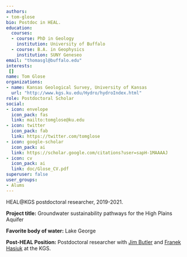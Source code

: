 ```yaml
---
authors:
- tom-glose
bio: Postdoc in HEAL.
education:
  courses:
  - course: PhD in Geology
    institution: University of Buffalo
  - course: B.A. in Geophysics
    institution: SUNY Geneseo
email: "thomasgl@buffalo.edu"
interests:
 []
name: Tom Glose
organizations:
- name: Kansas Geological Survey, University of Kansas
  url: "http://www.kgs.ku.edu/Hydro/hydroIndex.html"
role: Postdoctoral Scholar
social:
- icon: envelope
  icon_pack: fas
  link: mailto:tomglose@ku.edu
- icon: twitter
  icon_pack: fab
  link: https://twitter.com/tomglose
- icon: google-scholar
  icon_pack: ai
  link: https://scholar.google.com/citations?user=sapH-1MAAAAJ
- icon: cv
  icon_pack: ai
  link: doc/Glose_CV.pdf
superuser: false
user_groups:
- Alums
---
```

HEAL@KGS postdoctoral researcher, 2019-2021.

**Project title:** Groundwater sustainability pathways for the High Plains Aquifer

**Favorite body of water:** Lake George

**Post-HEAL Position:** Postdoctoral researcher with [Jim Butler](https://www.kgs.ku.edu/General/Personnel/abc/butler.html) and [Franek Hasiuk](https://www.kgs.ku.edu/General/Personnel/ghj/hasiuk.html) at the KGS.
